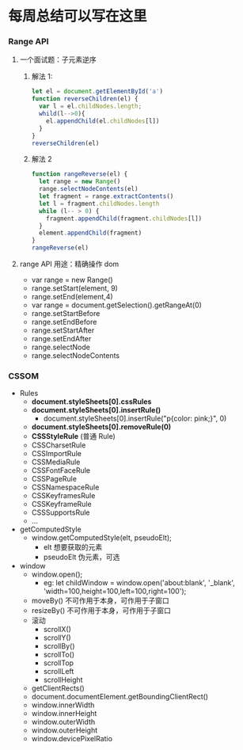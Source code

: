 # 每周总结可以写在这里

### Range API

1.  一个面试题：子元素逆序

    1.  解法 1:
        ```javascript
        let el = document.getElementById('a')
        function reverseChildren(el) {
          var l = el.childNodes.length;
          whild(l-->0){
            el.appendChild(el.childNodes[l])
          }
        }
        reverseChildren(el)
        ```
    2.  解法 2
        ```javascript
        function rangeReverse(el) {
          let range = new Range()
          range.selectNodeContents(el)
          let fragment = range.extractContents()
          let l = fragment.childNodes.length
          while (l-- > 0) {
            fragment.appendChild(fragment.childNodes[l])
          }
          element.appendChild(fragment)
        }
        rangeReverse(el)
        ```

2.  range API 用途：精确操作 dom
    - var range = new Range()
    - range.setStart(element, 9)
    - range.setEnd(element,4)
    - var range = document.getSelection().getRangeAt(0)
    - range.setStartBefore
    - range.setEndBefore
    - range.setStartAfter
    - range.setEndAfter
    - range.selectNode
    - range.selectNodeContents

### CSSOM

- Rules
  - **document.styleSheets[0].cssRules**
  - **document.styleSheets[0].insertRule()**
    - document.styleSheets[0].insertRule("p{color: pink;}", 0)
  - **document.styleSheets[0].removeRule(0)**
  - **CSSStyleRule** (普通 Rule)
  - CSSCharsetRule
  - CSSImportRule
  - CSSMediaRule
  - CSSFontFaceRule
  - CSSPageRule
  - CSSNamespaceRule
  - CSSKeyframesRule
  - CSSKeyframeRule
  - CSSSupportsRule
  - ...
- getComputedStyle
  - window.getComputedStyle(elt, pseudoElt);
    - elt 想要获取的元素
    - pseudoElt 伪元素，可选
- window
  - window.open();
    - eg: let childWindow = window.open('about:blank', '\_blank', 'width=100,height=100,left=100,right=100');
  - moveBy() 不可作用于本身，可作用于子窗口
  - resizeBy() 不可作用于本身，可作用于子窗口
  - 滚动
    - scrollX()
    - scrollY()
    - scrollBy()
    - scrollTo()
    - scrollTop
    - scrollLeft
    - scrollHeight
  - getClientRects()
  - document.documentElement.getBoundingClientRect()
  - window.innerWidth
  - window.innerHeight
  - window.outerWidth
  - window.outerHeight
  - window.devicePixelRatio
